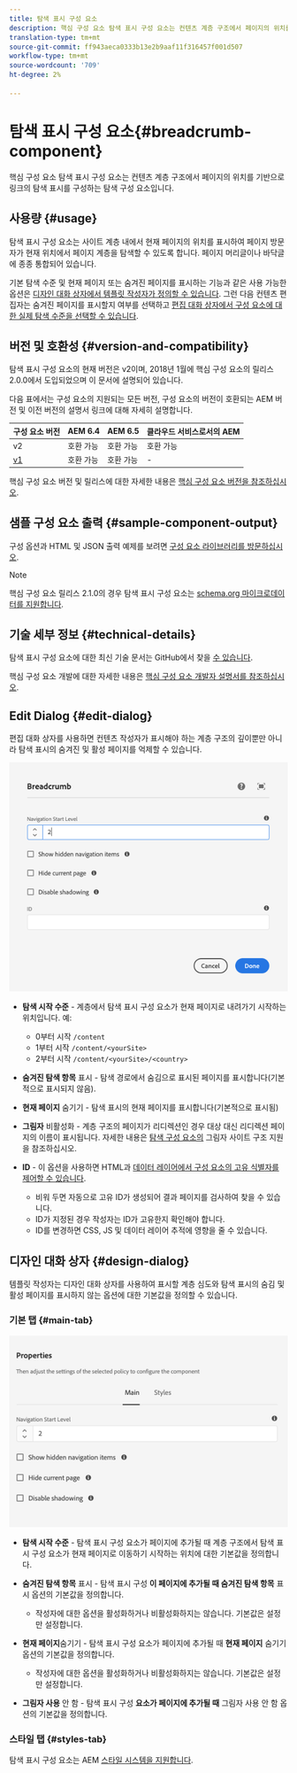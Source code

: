 ```yaml
---
title: 탐색 표시 구성 요소
description: 핵심 구성 요소 탐색 표시 구성 요소는 컨텐츠 계층 구조에서 페이지의 위치를 기반으로 링크의 탐색 표시를 구성하는 탐색 구성 요소입니다.
translation-type: tm+mt
source-git-commit: ff943aeca0333b13e2b9aaf11f316457f001d507
workflow-type: tm+mt
source-wordcount: '709'
ht-degree: 2%

---
```



# 탐색 표시 구성 요소{#breadcrumb-component}

핵심 구성 요소 탐색 표시 구성 요소는 컨텐츠 계층 구조에서 페이지의 위치를 기반으로 링크의 탐색 표시를 구성하는 탐색 구성 요소입니다.

## 사용량 {#usage}

탐색 표시 구성 요소는 사이트 계층 내에서 현재 페이지의 위치를 표시하여 페이지 방문자가 현재 위치에서 페이지 계층을 탐색할 수 있도록 합니다. 페이지 머리글이나 바닥글에 종종 통합되어 있습니다.

기본 탐색 수준 및 현재 페이지 또는 숨겨진 페이지를 표시하는 기능과 같은 사용 가능한 옵션은 [디자인 대화 상자에서 템플릿 작성자가 정의할 수 있습니다](#design-dialog). 그런 다음 컨텐츠 편집자는 숨겨진 페이지를 표시할지 여부를 선택하고 [편집 대화 상자에서 구성 요소에 대한 실제 탐색 수준을 선택할 수 있습니다](#edit-dialog).

## 버전 및 호환성 {#version-and-compatibility}

탐색 표시 구성 요소의 현재 버전은 v2이며, 2018년 1월에 핵심 구성 요소의 릴리스 2.0.0에서 도입되었으며 이 문서에 설명되어 있습니다.

다음 표에서는 구성 요소의 지원되는 모든 버전, 구성 요소의 버전이 호환되는 AEM 버전 및 이전 버전의 설명서 링크에 대해 자세히 설명합니다.

| 구성 요소 버전 | AEM 6.4 | AEM 6.5 | 클라우드 서비스로서의 AEM |
|--- | --- |--- |---|
| v2 | 호환 가능 | 호환 가능 | 호환 가능 |
| [v1](v1/breadcrumb-v1.md) | 호환 가능 | 호환 가능 | - |

핵심 구성 요소 버전 및 릴리스에 대한 자세한 내용은 [핵심 구성 요소 버전을 참조하십시오](/help/versions.md).

## 샘플 구성 요소 출력 {#sample-component-output}

구성 옵션과 HTML 및 JSON 출력 예제를 보려면 [구성 요소 라이브러리를 방문하십시오](https://adobe.com/go/aem_cmp_library_breadcrumb).

>[!NOTE]
>
>핵심 구성 요소 릴리스 2.1.0의 경우 탐색 표시 구성 요소는 [schema.org 마이크로데이터를 지원합니다](https://schema.org/BreadcrumbList).

## 기술 세부 정보 {#technical-details}

탐색 표시 구성 요소에 대한 최신 기술 문서는 GitHub에서 찾을 [수 있습니다](https://adobe.com/go/aem_cmp_tech_breadcrumb_v2).

핵심 구성 요소 개발에 대한 자세한 내용은 [핵심 구성 요소 개발자 설명서를 참조하십시오](/help/developing/overview.md).

## Edit Dialog {#edit-dialog}

편집 대화 상자를 사용하면 컨텐츠 작성자가 표시해야 하는 계층 구조의 깊이뿐만 아니라 탐색 표시의 숨겨진 및 활성 페이지를 억제할 수 있습니다.

![탐색 표시 구성 요소 편집 대화 상자](/help/assets/breadcrumb-edit.png)

* **탐색 시작 수준** - 계층에서 탐색 표시 구성 요소가 현재 페이지로 내려가기 시작하는 위치입니다. 예:

   * 0부터 시작 `/content`
   * 1부터 시작 `/content/<yourSite>`
   * 2부터 시작 `/content/<yourSite>/<country>`

* **숨겨진 탐색 항목** 표시 - 탐색 경로에서 숨김으로 표시된 페이지를 표시합니다(기본적으로 표시되지 않음).
* **현재 페이지** 숨기기 - 탐색 표시의 현재 페이지를 표시합니다(기본적으로 표시됨)
* **그림자** 비활성화 - 계층 구조의 페이지가 리디렉션인 경우 대상 대신 리디렉션 페이지의 이름이 표시됩니다. 자세한 내용은 [탐색 구성 요소의](navigation.md#shadow-structure) 그림자 사이트 구조 지원을 참조하십시오.
* **ID** - 이 옵션을 사용하면 HTML과 [데이터 레이어에서 구성 요소의 고유 식별자를 제어할 수 있습니다](/help/developing/data-layer/overview.md).
   * 비워 두면 자동으로 고유 ID가 생성되어 결과 페이지를 검사하여 찾을 수 있습니다.
   * ID가 지정된 경우 작성자는 ID가 고유한지 확인해야 합니다.
   * ID를 변경하면 CSS, JS 및 데이터 레이어 추적에 영향을 줄 수 있습니다.

## 디자인 대화 상자 {#design-dialog}

템플릿 작성자는 디자인 대화 상자를 사용하여 표시할 계층 심도와 탐색 표시의 숨김 및 활성 페이지를 표시하지 않는 옵션에 대한 기본값을 정의할 수 있습니다.

### 기본 탭 {#main-tab}

![](/help/assets/breadcrumb-design.png)

* **탐색 시작 수준** - 탐색 표시 구성 요소가 페이지에 추가될 때 계층 구조에서 탐색 표시 구성 요소가 현재 페이지로 이동하기 시작하는 위치에 대한 기본값을 정의합니다.
* **숨겨진 탐색 항목** 표시 - 탐색 표시 구성 **이 페이지에 추가될 때 숨겨진 탐색 항목** 표시 옵션의 기본값을 정의합니다.

   * 작성자에 대한 옵션을 활성화하거나 비활성화하지는 않습니다. 기본값은 설정만 설정합니다.

* **현재 페이지**&#x200B;숨기기 - 탐색 표시 구성 요소가 페이지에 추가될 때 **현재 페이지** 숨기기 옵션의 기본값을 정의합니다.

   * 작성자에 대한 옵션을 활성화하거나 비활성화하지는 않습니다. 기본값은 설정만 설정합니다.

* **그림자 사용** 안 함 - 탐색 표시 구성 **요소가 페이지에 추가될 때** 그림자 사용 안 함 옵션의 기본값을 정의합니다.

### 스타일 탭 {#styles-tab}

탐색 표시 구성 요소는 AEM [스타일 시스템을 지원합니다](/help/get-started/authoring.md#component-styling).
